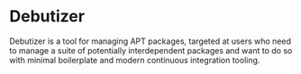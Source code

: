 # Debutizer

Debutizer is a tool for managing APT packages, targeted at users who need to
manage a suite of potentially interdependent packages and want to do so with
minimal boilerplate and modern continuous integration tooling.
